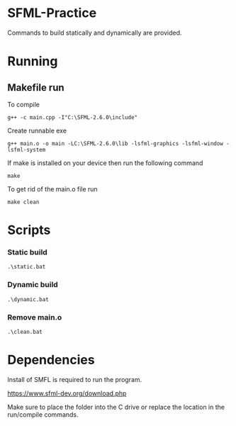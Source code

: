 # SFML-Practice
Commands to build statically and dynamically are provided.

# Running

## Makefile run
To compile
```
g++ -c main.cpp -I"C:\SFML-2.6.0\include"
```

Create runnable exe
```
g++ main.o -o main -LC:\SFML-2.6.0\lib -lsfml-graphics -lsfml-window -lsfml-system
```

If make is installed on your device then run the following command

```
make
```
To get rid of the main.o file run
```
make clean
```

# Scripts
### Static build
```
.\static.bat
```
### Dynamic build
```
.\dynamic.bat
```
### Remove main.o
```
.\clean.bat
```

# Dependencies
Install of SMFL is required to run the program.

https://www.sfml-dev.org/download.php

Make sure to place the folder into the C drive or replace the location in the run/compile commands.
